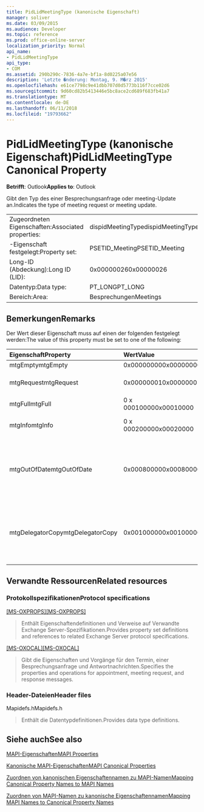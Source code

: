 ```yaml
---
title: PidLidMeetingType (kanonische Eigenschaft)
manager: soliver
ms.date: 03/09/2015
ms.audience: Developer
ms.topic: reference
ms.prod: office-online-server
localization_priority: Normal
api_name:
- PidLidMeetingType
api_type:
- COM
ms.assetid: 290b290c-7836-4a7e-bf1a-8d0225a07e56
description: 'Letzte �nderung: Montag, 9. M�rz 2015'
ms.openlocfilehash: e61ce7798c9e41dbb707d0d5773b116f7cce02d6
ms.sourcegitcommit: 9d60cd82b5413446e5bc8ace2cd689f683fb41a7
ms.translationtype: MT
ms.contentlocale: de-DE
ms.lasthandoff: 06/11/2018
ms.locfileid: "19793662"
---
```

# <a name="pidlidmeetingtype-canonical-property"></a><span data-ttu-id="d3a85-103">PidLidMeetingType (kanonische Eigenschaft)</span><span class="sxs-lookup"><span data-stu-id="d3a85-103">PidLidMeetingType Canonical Property</span></span>

  
  
<span data-ttu-id="d3a85-104">**Betrifft**: Outlook</span><span class="sxs-lookup"><span data-stu-id="d3a85-104">**Applies to**: Outlook</span></span> 
  
<span data-ttu-id="d3a85-105">Gibt den Typ des einer Besprechungsanfrage oder meeting-Update an.</span><span class="sxs-lookup"><span data-stu-id="d3a85-105">Indicates the type of meeting request or meeting update.</span></span>
  
|||
|:-----|:-----|
|<span data-ttu-id="d3a85-106">Zugeordneten Eigenschaften:</span><span class="sxs-lookup"><span data-stu-id="d3a85-106">Associated properties:</span></span>  <br/> |<span data-ttu-id="d3a85-107">dispidMeetingType</span><span class="sxs-lookup"><span data-stu-id="d3a85-107">dispidMeetingType</span></span>  <br/> |
|<span data-ttu-id="d3a85-108">-Eigenschaft festgelegt:</span><span class="sxs-lookup"><span data-stu-id="d3a85-108">Property set:</span></span>  <br/> |<span data-ttu-id="d3a85-109">PSETID_Meeting</span><span class="sxs-lookup"><span data-stu-id="d3a85-109">PSETID_Meeting</span></span>  <br/> |
|<span data-ttu-id="d3a85-110">Long-ID (Abdeckung):</span><span class="sxs-lookup"><span data-stu-id="d3a85-110">Long ID (LID):</span></span>  <br/> |<span data-ttu-id="d3a85-111">0x00000026</span><span class="sxs-lookup"><span data-stu-id="d3a85-111">0x00000026</span></span>  <br/> |
|<span data-ttu-id="d3a85-112">Datentyp:</span><span class="sxs-lookup"><span data-stu-id="d3a85-112">Data type:</span></span>  <br/> |<span data-ttu-id="d3a85-113">PT_LONG</span><span class="sxs-lookup"><span data-stu-id="d3a85-113">PT_LONG</span></span>  <br/> |
|<span data-ttu-id="d3a85-114">Bereich:</span><span class="sxs-lookup"><span data-stu-id="d3a85-114">Area:</span></span>  <br/> |<span data-ttu-id="d3a85-115">Besprechungen</span><span class="sxs-lookup"><span data-stu-id="d3a85-115">Meetings</span></span>  <br/> |
   
## <a name="remarks"></a><span data-ttu-id="d3a85-116">Bemerkungen</span><span class="sxs-lookup"><span data-stu-id="d3a85-116">Remarks</span></span>

<span data-ttu-id="d3a85-117">Der Wert dieser Eigenschaft muss auf einen der folgenden festgelegt werden:</span><span class="sxs-lookup"><span data-stu-id="d3a85-117">The value of this property must be set to one of the following:</span></span>
  
|<span data-ttu-id="d3a85-118">**Eigenschaft**</span><span class="sxs-lookup"><span data-stu-id="d3a85-118">**Property**</span></span>|<span data-ttu-id="d3a85-119">**Wert**</span><span class="sxs-lookup"><span data-stu-id="d3a85-119">**Value**</span></span>|<span data-ttu-id="d3a85-120">**Beschreibung**</span><span class="sxs-lookup"><span data-stu-id="d3a85-120">**Description**</span></span>|
|:-----|:-----|:-----|
|<span data-ttu-id="d3a85-121">mtgEmpty</span><span class="sxs-lookup"><span data-stu-id="d3a85-121">mtgEmpty</span></span>  <br/> |<span data-ttu-id="d3a85-122">0x00000000</span><span class="sxs-lookup"><span data-stu-id="d3a85-122">0x00000000</span></span>  <br/> |<span data-ttu-id="d3a85-123">Keine Angabe.</span><span class="sxs-lookup"><span data-stu-id="d3a85-123">Unspecified.</span></span>  <br/> |
|<span data-ttu-id="d3a85-124">mtgRequest</span><span class="sxs-lookup"><span data-stu-id="d3a85-124">mtgRequest</span></span>  <br/> |<span data-ttu-id="d3a85-125">0x00000001</span><span class="sxs-lookup"><span data-stu-id="d3a85-125">0x00000001</span></span>  <br/> |<span data-ttu-id="d3a85-126">Anfängliche Besprechungsanfrage.</span><span class="sxs-lookup"><span data-stu-id="d3a85-126">Initial meeting request.</span></span>  <br/> |
|<span data-ttu-id="d3a85-127">mtgFull</span><span class="sxs-lookup"><span data-stu-id="d3a85-127">mtgFull</span></span>  <br/> |<span data-ttu-id="d3a85-128">0 x 00010000</span><span class="sxs-lookup"><span data-stu-id="d3a85-128">0x00010000</span></span>  <br/> |<span data-ttu-id="d3a85-129">Vollständige Aktualisierung.</span><span class="sxs-lookup"><span data-stu-id="d3a85-129">Full update.</span></span>  <br/> |
|<span data-ttu-id="d3a85-130">mtgInfo</span><span class="sxs-lookup"><span data-stu-id="d3a85-130">mtgInfo</span></span>  <br/> |<span data-ttu-id="d3a85-131">0 x 00020000</span><span class="sxs-lookup"><span data-stu-id="d3a85-131">0x00020000</span></span>  <br/> |<span data-ttu-id="d3a85-132">Informative Update.</span><span class="sxs-lookup"><span data-stu-id="d3a85-132">Informational update.</span></span>  <br/> |
|<span data-ttu-id="d3a85-133">mtgOutOfDate</span><span class="sxs-lookup"><span data-stu-id="d3a85-133">mtgOutOfDate</span></span>  <br/> |<span data-ttu-id="d3a85-134">0x00080000</span><span class="sxs-lookup"><span data-stu-id="d3a85-134">0x00080000</span></span>  <br/> |<span data-ttu-id="d3a85-135">Eine neuere Besprechungsanfrage oder die Besprechungsanfrage wurde nach diesem empfangen.</span><span class="sxs-lookup"><span data-stu-id="d3a85-135">A newer meeting request or meeting update was received after this one.</span></span>  <br/> |
|<span data-ttu-id="d3a85-136">mtgDelegatorCopy</span><span class="sxs-lookup"><span data-stu-id="d3a85-136">mtgDelegatorCopy</span></span>  <br/> |<span data-ttu-id="d3a85-137">0x00100000</span><span class="sxs-lookup"><span data-stu-id="d3a85-137">0x00100000</span></span>  <br/> |<span data-ttu-id="d3a85-138">Dies ist für die Delegator Kopie bei einer Stellvertretung Handles bezüglich Besprechungen Objekte festgelegt.</span><span class="sxs-lookup"><span data-stu-id="d3a85-138">This is set on the delegator's copy when a delegate handles meeting-related objects.</span></span>  <br/> |
   
## <a name="related-resources"></a><span data-ttu-id="d3a85-139">Verwandte Ressourcen</span><span class="sxs-lookup"><span data-stu-id="d3a85-139">Related resources</span></span>

### <a name="protocol-specifications"></a><span data-ttu-id="d3a85-140">Protokollspezifikationen</span><span class="sxs-lookup"><span data-stu-id="d3a85-140">Protocol specifications</span></span>

<span data-ttu-id="d3a85-141">[[MS-OXPROPS]](http://msdn.microsoft.com/library/f6ab1613-aefe-447d-a49c-18217230b148%28Office.15%29.aspx)</span><span class="sxs-lookup"><span data-stu-id="d3a85-141">[[MS-OXPROPS]](http://msdn.microsoft.com/library/f6ab1613-aefe-447d-a49c-18217230b148%28Office.15%29.aspx)</span></span>
  
> <span data-ttu-id="d3a85-142">Enthält Eigenschaftendefinitionen und Verweise auf Verwandte Exchange Server-Spezifikationen.</span><span class="sxs-lookup"><span data-stu-id="d3a85-142">Provides property set definitions and references to related Exchange Server protocol specifications.</span></span>
    
<span data-ttu-id="d3a85-143">[[MS-OXOCAL]](http://msdn.microsoft.com/library/09861fde-c8e4-4028-9346-e7c214cfdba1%28Office.15%29.aspx)</span><span class="sxs-lookup"><span data-stu-id="d3a85-143">[[MS-OXOCAL]](http://msdn.microsoft.com/library/09861fde-c8e4-4028-9346-e7c214cfdba1%28Office.15%29.aspx)</span></span>
  
> <span data-ttu-id="d3a85-144">Gibt die Eigenschaften und Vorgänge für den Termin, einer Besprechungsanfrage und Antwortnachrichten.</span><span class="sxs-lookup"><span data-stu-id="d3a85-144">Specifies the properties and operations for appointment, meeting request, and response messages.</span></span>
    
### <a name="header-files"></a><span data-ttu-id="d3a85-145">Header-Dateien</span><span class="sxs-lookup"><span data-stu-id="d3a85-145">Header files</span></span>

<span data-ttu-id="d3a85-146">Mapidefs.h</span><span class="sxs-lookup"><span data-stu-id="d3a85-146">Mapidefs.h</span></span>
  
> <span data-ttu-id="d3a85-147">Enthält die Datentypdefinitionen.</span><span class="sxs-lookup"><span data-stu-id="d3a85-147">Provides data type definitions.</span></span>
    
## <a name="see-also"></a><span data-ttu-id="d3a85-148">Siehe auch</span><span class="sxs-lookup"><span data-stu-id="d3a85-148">See also</span></span>



[<span data-ttu-id="d3a85-149">MAPI-Eigenschaften</span><span class="sxs-lookup"><span data-stu-id="d3a85-149">MAPI Properties</span></span>](mapi-properties.md)
  
[<span data-ttu-id="d3a85-150">Kanonische MAPI-Eigenschaften</span><span class="sxs-lookup"><span data-stu-id="d3a85-150">MAPI Canonical Properties</span></span>](mapi-canonical-properties.md)
  
[<span data-ttu-id="d3a85-151">Zuordnen von kanonischen Eigenschaftennamen zu MAPI-Namen</span><span class="sxs-lookup"><span data-stu-id="d3a85-151">Mapping Canonical Property Names to MAPI Names</span></span>](mapping-canonical-property-names-to-mapi-names.md)
  
[<span data-ttu-id="d3a85-152">Zuordnen von MAPI-Namen zu kanonische Eigenschaftennamen</span><span class="sxs-lookup"><span data-stu-id="d3a85-152">Mapping MAPI Names to Canonical Property Names</span></span>](mapping-mapi-names-to-canonical-property-names.md)

